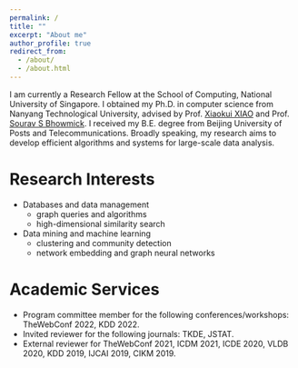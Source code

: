 ```yaml
---
permalink: /
title: ""
excerpt: "About me"
author_profile: true
redirect_from: 
  - /about/
  - /about.html
---
```


I am currently a Research Fellow at the School of Computing, National University of Singapore. I obtained my Ph.D. in computer science from Nanyang Technological University, advised by Prof. [Xiaokui XIAO](https://www.comp.nus.edu.sg/~xiaoxk/) and Prof. [Sourav S Bhowmick](https://personal.ntu.edu.sg/assourav/). I received my B.E. degree from Beijing University of Posts and Telecommunications. Broadly speaking, my research aims to develop efficient algorithms and systems for large-scale data analysis.
<!-- using sampling, sketching, indexing, or parallelization techniques. -->

<!-- News
======
- Jan 14, 2022: One paper "Efficient and Effective Similarity Search over Bipartite Graphs" has been accepted by TheWebConf 2022
- Dec 14, 2021: One paper "Scalable and Effective Bipartite Network Embedding" has been accepted by SIGMOD 2022
- Aug 09, 2021: Our paper titled "Scaling Attributed Network Embedding to Massive Graphs" was selected as the best research paper in VLDB 2021 -->

Research Interests
======
- Databases and data management
  - graph queries and algorithms
  - high-dimensional similarity search
- Data mining and machine learning
  - clustering and community detection
  - network embedding and graph neural networks

<!-- I welcome enquiries on potential collaborations on interesting topics. Note that, in the papers, every coauthor needs to make substantial contributions to qualify him/her for authorship and the order of authors in the byline reflects the magnitude of contribution. -->

<!-- Selected Honors -->
<!-- ====== -->
<!-- - [2022 ACM SIGMOD Research Highlight Award](https://sigmodrecord.org/issues/sigmod-record-march-2022/) -->
<!-- - [Best Research Paper Award in VLDB 2021](https://vldb.org/2021/?conference-awards) -->
<!-- - [ACM SIGMOD 2019 Travel Award](https://sigmod2019.org/grants) -->
<!-- - [10th Prize of KDD Cup 2020 AutoGraph](https://www.4paradigm.com/competition/kddcup2020) -->

Academic Services
======
- Program committee member for the following conferences/workshops: TheWebConf 2022, KDD 2022.
- Invited reviewer for the following journals: TKDE, JSTAT.
- External reviewer for TheWebConf 2021, ICDM 2021, ICDE 2020, VLDB 2020, KDD 2019, IJCAI 2019, CIKM 2019.


<!-- Doctoral Thesis
======
[Efficient and Scalable Techniques for PageRank-based Graph Analytics](https://hdl.handle.net/10356/145185), Renchi Yang\\
Thesis Committee: [James Cheng](https://www.cse.cuhk.edu.hk/~jcheng), [George Fletcher](https://www.win.tue.nl/~gfletche) and [Ying Zhang](https://profiles.uts.edu.au/ying.zhang) -->
